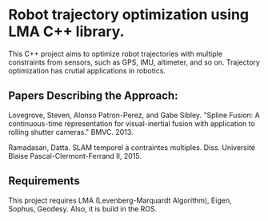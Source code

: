 # Robot trajectory optimization using LMA C++ library.
This C++ project aims to optimize robot trajectories with multiple constraints from sensors, such as GPS, IMU, altimeter, and so on. Trajectory optimization has crutial applications in robotics.

## Papers Describing the Approach:
Lovegrove, Steven, Alonso Patron-Perez, and Gabe Sibley. "Spline Fusion: A continuous-time representation for visual-inertial fusion with application to rolling shutter cameras." BMVC. 2013.

Ramadasan, Datta. SLAM temporel à contraintes multiples. Diss. Université Blaise Pascal-Clermont-Ferrand II, 2015.

## Requirements
This project requires LMA (Levenberg-Marquardt Algorithm), Eigen, Sophus, Geodesy. Also, it is build in the ROS.



